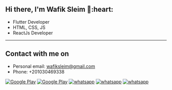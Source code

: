 <h2> Hi there, I'm Wafik Sleim 👋:heart: </h2>

<!-- <img align='right' src="https://media2.giphy.com/media/qgQUggAC3Pfv687qPC/giphy.gif" style="width:250px;border-radius:50%;">
 -->
- Flutter Developer
- HTML, CSS, JS
- ReactJs Developer
<hr>

<h2> Contact with me on </h2>

- Personal email: wafiksleim@gmail.com
- Phone: +201030469338

<p> <a href="https://www.facebook.com/wafik.Ahmed.sleim" target="_blank"><img alt="Google Play" src="https://img.shields.io/badge/Facebook-4267B2.svg?style=for-the-badge&logo=facebook&logoColor=white" /></a> <a href="https://www.linkedin.com/in/wafik-sleim/" target="_blank"><img alt="Google Play" src="https://img.shields.io/badge/linkedin-0077b5.svg?style=for-the-badge&logo=linkedin&logoColor=white" /></a> <a href="https://wa.link/gkav4y" target="_blank"><img alt="whatsapp" src="https://img.shields.io/badge/WhatsApp-25D366?style=for-the-badge&logo=whatsapp&logoColor=white"></a> <a href="https://twitter.com/wafiksleim" target="_blank"><img alt="whatsapp" src="https://img.shields.io/badge/Twitter-1DA1F2?style=for-the-badge&logo=twitter&logoColor=white"></a> <a href="https://play.google.com/store/apps/developer?id=Wafik+Sleim" target="_blank"><img alt="whatsapp" src="https://img.shields.io/badge/Google_Play-414141?style=for-the-badge&logo=google-play&logoColor=white"></a><p>
